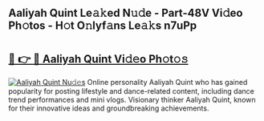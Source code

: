 ## Aaliyah Quint Le𝚊𝚔ed N𝚞𝚍e - Part-48V Vi𝚍eo Ph𝚘tos - H𝚘t O𝚗lyf𝚊ns Le𝚊𝚔s n7uPp

# <h2><a href="http://hf8fvuz.feru.top/?c=Aaliyah+Quint">🔗 👉 🔴 Aaliyah Quint Vi𝚍𝚎o Ph𝚘t𝚘𝚜</a></h2>

[![Aaliyah Quint Nu𝚍𝚎s](https://i.imgur.com/0TWrTi3.gif)](http://hf8fvuz.feru.top/?c=Aaliyah+Quint)
Online personality Aaliyah Quint who has gained popularity for posting lifestyle and dance-related content, including dance trend performances and mini vlogs. Visionary thinker Aaliyah Quint, known for their innovative ideas and groundbreaking achievements. 
